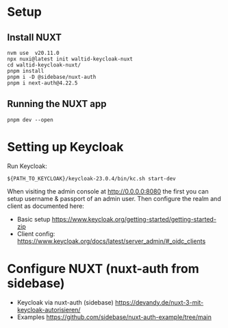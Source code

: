 # Setup

## Install NUXT
```shell
nvm use  v20.11.0
npx nuxi@latest init waltid-keycloak-nuxt
cd waltid-keycloak-nuxt/
pnpm install
pnpm i -D @sidebase/nuxt-auth
pnpm i next-auth@4.22.5
```

## Running the NUXT app
```shell
pnpm dev --open
```

# Setting up Keycloak

Run Keycloak:

```shell
${PATH_TO_KEYCLOAK}/keycloak-23.0.4/bin/kc.sh start-dev
```
    

When visiting the admin console at  http://0.0.0.0:8080 the first you can setup username & passport of an admin user. Then configure the realm and client as documented here:

- Basic setup https://www.keycloak.org/getting-started/getting-started-zip
- Client config: https://www.keycloak.org/docs/latest/server_admin/#_oidc_clients



# Configure NUXT (nuxt-auth from sidebase) 
- Keycloak via nuxt-auth (sidebase)  https://devandy.de/nuxt-3-mit-keycloak-autorisieren/
- Examples https://github.com/sidebase/nuxt-auth-example/tree/main

